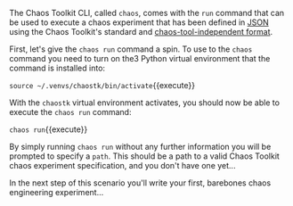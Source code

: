 The Chaos Toolkit CLI, called `chaos`, comes with the `run` command that can 
be used to execute a chaos experiment that has been defined in 
[JSON](https://www.json.org/) using the Chaos Toolkit's standard and 
[chaos-tool-independent format](http://chaostoolkit.org/overview/concepts/).

First, let's give the `chaos run` command a spin. To use to the `chaos` 
command you need to turn on the3 Python virtual environment that the command 
is installed into:

`source ~/.venvs/chaostk/bin/activate`{{execute}}

With the `chaostk` virtual environment activates, you should now be able to 
execute the `chaos run` command:

`chaos run`{{execute}}

By simply running `chaos run` without any further information you will be 
prompted to specify a `path`. This should be a path to a valid Chaos Toolkit 
chaos experiment specification, and you don't have one yet...

In the next step of this scenario you'll write your first, barebones chaos 
engineering experiment...


